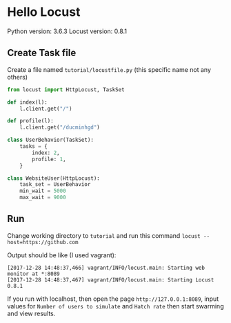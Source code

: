 # Hello Locust

Python version: 3.6.3
Locust version: 0.8.1

## Create Task file

Create a file named `tutorial/locustfile.py` (this specific name not any others)

```python
from locust import HttpLocust, TaskSet

def index(l):
    l.client.get("/")

def profile(l):
    l.client.get("/ducminhgd")

class UserBehavior(TaskSet):
    tasks = {
        index: 2,
        profile: 1,
    }

class WebsiteUser(HttpLocust):
    task_set = UserBehavior
    min_wait = 5000
    max_wait = 9000
```

## Run

Change working directory to `tutorial` and run this command `locust --host=https://github.com`

Output should be like (I used vagrant):

```shell
[2017-12-28 14:48:37,466] vagrant/INFO/locust.main: Starting web monitor at *:8089
[2017-12-28 14:48:37,467] vagrant/INFO/locust.main: Starting Locust 0.8.1
```

If you run with localhost, then open the page `http://127.0.0.1:8089`, input values for `Number of users to simulate` and `Hatch rate` then start swarming and view results.

